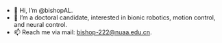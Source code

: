 - 👋 Hi, I’m @bishopAL.
- 👀 I’m a doctoral candidate, interested in bionic robotics, motion control, and neural control.
- 📫 Reach me via mail: bishop-222@nuaa.edu.cn.

<!---
bishopAL/bishopAL is a ✨ special ✨ repository because its `README.md` (this file) appears on your GitHub profile.
You can click the Preview link to take a look at your changes.
--->
